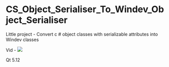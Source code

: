 # CS_Object_Serialiser_To_Windev_Object_Serialiser
Little project - Convert c # object classes with serializable attributes into Windev classes

Vid - 
![](https://i.imgur.com/SG2WHLv.gif)

Qt 5.12

